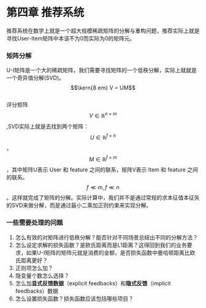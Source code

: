 # 第四章 推荐系统

推荐系统在数学上就是一个超大规模稀疏矩阵的分解与重构问题，推荐实际上就是寻找User-Item矩阵中本该不为0而实际为0的矩阵元。

### 矩阵分解

U-I矩阵是一个大的稀疏矩阵，我们需要寻找矩阵的一个低秩分解，实际上就就是一个奇异值分解\(SVD\)。  
$$\kern{8 em} V = UM$$  
评分矩阵$$V \in \mathbb{R}^{n \times m}$$,SVD实际上就是去找到两个矩阵：$$U \in \mathbb{R}^{f \times n}$$，$$M \in \mathbb{R}^{f \times m}$$，其中矩阵U表示 User 和 feature 之间的联系，矩阵V表示 Item 和 feature 之间的联系。$$f \ll m, f \ll n$$。这样就完成了矩阵的分解。实际计算中，我们并不是通过常规的求本征值本征矢的SVD来做分解，而是通过最小二乘加正则约束来实现分解。

### 一些需要处理的问题

1. 怎么有效的对矩阵进行低秩分解？能否针对不同场景总结出不同的分解方法？
2. 怎么设定求解的损失函数？是欧氏距离而是L1距离？这得回到我们的业务要求，如果U-I矩阵的矩阵元就是消费的金额，是否损失函数中曼哈顿距离比欧氏距离更好？  
3. 正则项怎么加？
4. 隐变量个数怎么选择？
5. 怎么加**显式反馈数据**（explicit feedbacks）和**隐式反馈**（implicit feedbacks）数据
6. 怎么设置损失函数？损失函数应该包括哪些项目？



